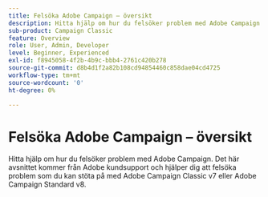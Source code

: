 ```yaml
---
title: Felsöka Adobe Campaign – översikt
description: Hitta hjälp om hur du felsöker problem med Adobe Campaign.
sub-product: Campaign Classic
feature: Overview
role: User, Admin, Developer
level: Beginner, Experienced
exl-id: f8945058-4f2b-4b9c-bbb4-2761c420b278
source-git-commit: d8b4d1f2a82b108cd94854460c858dae04cd4725
workflow-type: tm+mt
source-wordcount: '0'
ht-degree: 0%

---
```


# Felsöka Adobe Campaign – översikt

Hitta hjälp om hur du felsöker problem med Adobe Campaign. Det här avsnittet kommer från Adobe kundsupport och hjälper dig att felsöka problem som du kan stöta på med Adobe Campaign Classic v7 eller Adobe Campaign Standard v8.
